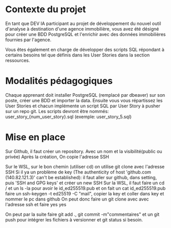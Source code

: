 # Contexte du projet
En tant que DEV IA participant au projet de développement du nouvel outil d'analyse à destination d'une agence immobilière, vous avez été désigné pour créer une BDD PostgreSQL et l'enrichir avec des données immobilières fournies par l'agence.

Vous êtes également en charge de développer des scripts SQL répondant à certains besoins tel que définis dans les User Stories dans la section ressources.

# Modalités pédagogiques

Chaque apprenant doit installer PostgreSQL (remplacé par dbeaver) sur son poste, créer une BDD et importer la data.
Ensuite vous vous répartissez les User Stories et chacun implémente un script SQL par User Story à pusher sur un repo git.
Les scripts devront être nommés: user_story_{num\_user\_story}.sql (exemple: user_story_5.sql)

# Mise en place

Sur Github, il faut créer un repository.
    Avec un nom et la visibilité(public ou privée)
Après la création, On copie l'adresse SSH

Sur le WSL, sur le bon chemin (utiliser cd)
    on utilise git clone avec l'adresse SSH
        Si il ya un problème de key (The authenticity of host 'github.com (140.82.121.3)' can't be established):
            il faut aller sur github, dans setting, puis 'SSH and GPG keys' et créer un new SSH
                Sur la WSL, il faut faire un cd / et un ls -la pour avoir le id_ed255519.pub et on fait un cat id_ed255519.pub
                faire un ssh-keygen -t ed25519 -C "mail", copier la key et coller dans key et nommer le pc dans github
                On peut donc faire un git clone avec avec l'adresse ssh et faire yes yes


On peut par la suite faire git add ., git commit -m"commentaires" et un git push pour intégrer les fichiers à versionner et git status si besoin.
